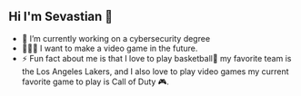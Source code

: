 ## Hi I'm Sevastian 👋
- 🔭 I’m currently working on a cybersecurity degree
- 👨🏽‍💻 I want to make a video game in the future.
- ⚡ Fun fact about me is that I love to play basketball🏀 my favorite team is the Los Angeles Lakers, and I also love to play video games my current favorite game to play is Call of Duty 🎮.

<!--
**SevastianC12/SevastianC12** is a ✨ _special_ ✨ repository because its `README.md` (this file) appears on your GitHub profile.

Here are some ideas to get you started:

- 🔭 I’m currently working on a cybersecurity degree 
- 🌱 I want to learn...
- 👯 I’m looking to collaborate on ...
- 🤔 I’m looking for help with ...
- 💬 Ask me about ...
- 📫 How to reach me: ...
- 😄 Pronouns: ...
- ⚡ Fun fact: ...
-->

